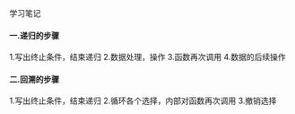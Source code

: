 学习笔记
#### 一.递归的步骤
1.写出终止条件，结束递归
2.数据处理，操作
3.函数再次调用
4.数据的后续操作

#### 二.回溯的步骤
1.写出终止条件，结束递归
2.循环各个选择，内部对函数再次调用
3.撤销选择
